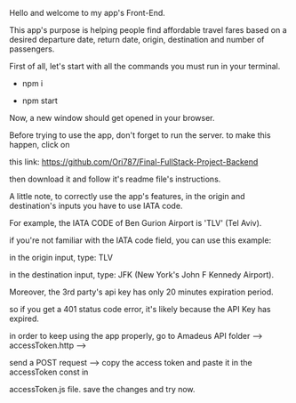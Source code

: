 Hello and welcome to my app's Front-End.

This app's purpose is helping people find affordable travel fares based on a desired departure date, return date, origin, destination and number of passengers. 

First of all, let's start with all the commands you must run in your terminal.

- npm i

- npm start

Now, a new window should get opened in your browser.

Before trying to use the app, don't forget to run the server. to make this happen, click on

this link: https://github.com/Ori787/Final-FullStack-Project-Backend

then download it and follow it's readme file's instructions.

A little note, to correctly use the app's features, in the origin and destination's inputs 
you have to use IATA code.

For example, the IATA CODE of Ben Gurion Airport is 'TLV' (Tel Aviv).

if you're not familiar with the IATA code field, you can use this example:

in the origin input, type: TLV

in the destination input, type: JFK (New York's John F Kennedy Airport).

Moreover, the 3rd party's api key has only 20 minutes expiration period. 

so if you get a 401 status code error, it's likely because the API Key has expired.

in order to keep using the app properly, go to Amadeus API folder --> accessToken.http -->

 send a POST request --> copy the access token and paste it in the accessToken const in 
 
 accessToken.js file. save the changes and try now.

